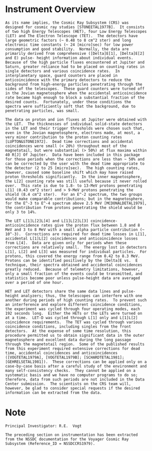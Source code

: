 
 
 
  Instrument Overview
  ===================
    As its name implies, the Cosmic Ray Subsystem (CRS) was
    designed for cosmic ray studies [STONEETAL1977B].  It consists
    of two high Energy Telescopes (HET), four Low Energy Telescopes
    (LET) and The Electron Telescope (TET).  The detectors have
    large geometric factors (~ 0.48 to 8 cm^2 ster) and long
    electronic time constants (~ 24 [micro]sec) for low power
    consumption and good stability.  Normally, the data are
    primarily derived from comprehensive ([Delta]E[1], [Delta]E[2]
    and E) pulse- height information about individual events.
    Because of the high particle fluxes encountered at Jupiter and
    Saturn, greater reliance had to be placed on counting rates in
    single detectors and various coincidence rates.  In
    interplanetary space, guard counters are placed in
    anticoincidence with the primary detectors to reduce the
    background from high-energy particles penetrating through the
    sides of the telescopes.  These guard counters were turned off
    in the Jovian magnetosphere when the accidental anticoincidence
    rate became high enough to block a substantial fraction of the
    desired counts.  Fortunately, under these conditions the
    spectra were sufficiently soft that the background, due to
    penetrating particles, was small.
 
    The data on proton and ion fluxes at Jupiter were obtained with
    the LET.  The thicknesses of individual solid-state detectors
    in the LET and their trigger thresholds were chosen such that,
    even in the Jovian magnetosphere, electrons made, at most, a
    very minor contribution to the proton counting rates
    [LUPTON&STONE1972].  Dead time corrections and accidental
    coincidences were small (< 20%) throughout most of the
    magnetotail, but were substantial (> 50%) at flux maxima within
    40 R[J] Of Jupiter.  Data have been included in this package
    for those periods when the corrections are less than ~ 50% and
    can be corrected by the user with the dead time appropriate to
    the detector (2 to 25 [micro]sec).  The high counting rates,
    however, caused some baseline shift which may have raised
    proton thresholds significantly.  In the inner magnetosphere,
    the L[2] counting rate was still useful because it never rolled
    over.  This rate is due to 1.8- to 13-MeV protons penetrating
    L[1] (0.43 cm^2 ster) and > 9-MeV protons penetrating the
    shield (8.4 cm^2 ster).  For an E^-2 spectrum, the two groups
    would make comparable contributions; but in the magnetosphere,
    for the E^-3 to E^-4 spectrum above 2.5 MeV [MCDONALDETAL1979],
    the contribution from protons penetrating the shield would be
    only 3 to 14%.
 
    The LET L[1]L[2]L[4] and L[1]L[2]L[3] coincidence-
    anticoincidence rates give the proton flux between 1.8 and 8
    MeV and 3 to 8 MeV with a small alpha particle contribution (~
    10^-3).  Corrections are required for dead time losses in L[1],
    accidental L[1]L[2] coincidences and anticoincidence losses
    from L[4].  Data are given only for periods when these
    corrections are relatively small.  The energy lost in detectors
    L[1], L[2] and L[3] was measured for individual particles.  For
    protons, this covered the energy range from 0.42 to 8.3 MeV.
    Protons can be identified positively by the [Delta]E vs.  E
    technique, their spectra obtained and accidental coincidences
    greatly reduced.  Because of telemetry limitations, however,
    only a small fraction of the events could be transmitted, and
    statistics become poor unless pulse-height data are averaged
    over a period of one hour.
 
    HET and LET detectors share the same data lines and pulse-
    height analyzers; thus, the telescopes can interfere with one
    another during periods of high counting rates.  To prevent such
    an interference and explore different coincidence conditions,
    the experiment was cycled through four operating modes, each
    192 seconds long.  Either the HETs or the LETs were turned on
    at a time.  LET-D was cycled through L[1] only and L[1]L[2]
    coincidence requirements.  The TET was cycled through various
    coincidence conditions, including singles from the front
    detectors.  At the expense of some time resolution, this
    procedure permitted us to obtain significant data in the outer
    magnetosphere and excellent data during the long passage
    through the magnetotail region.  Some of the published results
    from this experiment required extensive corrections for dead
    time, accidental coincidences and anticoincidences
    ([VOGTETAL1979A], [VOGTETAL1979B]; [SCHARDTETAL1981];
    [GEHRELSETAL1981]).  These corrections can be applied only on a
    case-by-case basis after a careful study of the environment and
    many self-consistency checks.  They cannot be applied on a
    systematic basis and we have no computer programs to do so;
    therefore, data from such periods are not included in the Data
    Center submission.  The scientists on the CRS team will,
    however, be glad to consider special requests if the desired
    information can be extracted from the data.
 
 
  Note
  ====
    Principal Investigator: R.E.  Vogt
 
    The preceding section on instrumentation has been extracted
    from the NSSDC documentation for the Voyager Cosmic Ray
    Subsystem (Reference_ID = NSSDCCRS1979).
 

        